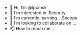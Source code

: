 - 👋 Hi, I’m @lpcmsk
- 👀 I’m interested in .Security
- 🌱 I’m currently learning ...Secops
- 💞️ I’m looking to collaborate on ...
- 📫 How to reach me ...

<!---
lpcmsk/lpcmsk is a ✨ special ✨ repository because its `README.md` (this file) appears on your GitHub profile.
You can click the Preview link to take a look at your changes.
--->
